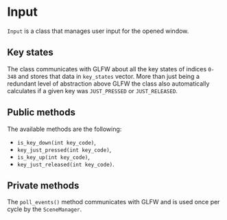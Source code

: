 # Input

`Input` is a class that manages user input for the opened window.

## Key states

The class communicates with GLFW about all the key states of indices `0-348`
and stores that data in `key_states` vector. More than just being a
redundant level of abstraction above GLFW the class also automatically
calculates if a given key was `JUST_PRESSED` or `JUST_RELEASED`.

## Public methods

The available methods are the following:
- `is_key_down(int key_code)`,
- `key_just_pressed(int key_code)`,
- `is_key_up(int key_code)`,
- `key_just_released(int key_code)`.

## Private methods

The `poll_events()` method communicates with GLFW and is used once per cycle by the `SceneManager`.